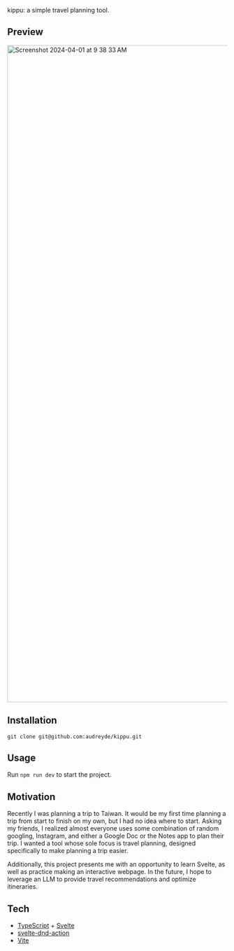 kippu: a simple travel planning tool.

## Preview
<img width="1502" alt="Screenshot 2024-04-01 at 9 38 33 AM" src="https://github.com/audreyde/kippu/assets/59377458/3b5448d8-609b-43a7-8709-a52198f8ebce">


## Installation
`git clone git@github.com:audreyde/kippu.git`

## Usage
Run `npm run dev` to start the project.

## Motivation
Recently I was planning a trip to Taiwan. It would be my first time planning a trip from start to finish on my own, but I had no idea where to start. Asking my friends, I realized almost everyone uses some combination of random googling, Instagram, and either a Google Doc or the Notes app to plan their trip. I wanted a tool whose sole focus is travel planning, designed specifically to make planning a trip easier. 

Additionally, this project presents me with an opportunity to learn Svelte, as well as practice making an interactive webpage. In the future, I hope to leverage an LLM to provide travel recommendations and optimize itineraries.

## Tech
- [TypeScript](https://www.typescriptlang.org/) + [Svelte](https://svelte.dev/)
- [svelte-dnd-action](https://www.npmjs.com/package/svelte-dnd-action)
- [Vite](https://vitejs.dev/)
